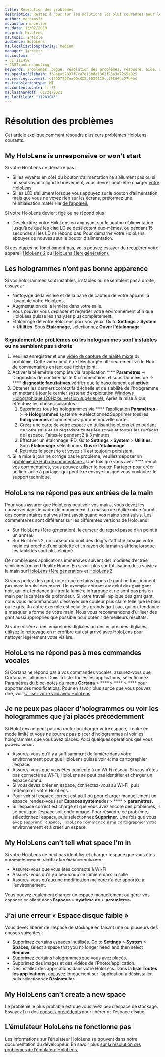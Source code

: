 ```yaml
---
title: Résolution des problèmes
description: Restez à jour sur les solutions les plus courantes pour les problèmes d’appareil HoloLens et les techniques de dépannage.
author: mattzmsft
ms.author: mazeller
ms.date: 12/02/2019
ms.prod: hololens
ms.topic: article
audience: HoloLens
ms.localizationpriority: medium
manager: jarrettr
ms.custom:
- CI 111456
- CSSTroubleshooting
keywords: problèmes, bogue, résolution des problèmes, résoudre, aide, support, HoloLens
ms.openlocfilehash: f57aea52337f7ca7e15bda1363f73a3a7265a025
ms.sourcegitcommit: d20057957aa05c025c9838119cc29264bc57b4bd
ms.translationtype: MT
ms.contentlocale: fr-FR
ms.lasthandoff: 01/21/2021
ms.locfileid: "11283045"
---
```

# Résolution des problèmes

Cet article explique comment résoudre plusieurs problèmes HoloLens courants.

## My HoloLens is unresponsive or won’t start

Si votre HoloLens ne démarre pas :

- Si les voyants en côté du bouton d’alimentation ne s’allument pas ou si un seul voyant clignote brièvement, vous devrez peut-être charger [votre HoloLens.](hololens-recovery.md#charge-the-device)
- Si les LÉD s’allument lorsque vous appuyez sur le bouton d’alimentation, mais que vous ne voyez rien sur les écrans, préformez une réinitialisation matérielle [de l’appareil.](hololens-recovery.md#hard-reset-procedure)

Si votre HoloLens devient figé ou ne répond plus :

- Désélectifez votre HoloLens en appuyant sur le bouton d’alimentation jusqu’à ce que les cinq LD se désélectent eux-mêmes, ou pendant 15 secondes si les LD ne répond pas. Pour démarrer votre HoloLens, appuyez de nouveau sur le bouton d’alimentation.

Si ces étapes ne fonctionnent pas, vous pouvez essayer de récupérer votre appareil [HoloLens 2](hololens-recovery.md) ou [HoloLens (1ère génération).](hololens1-recovery.md)

## Les hologrammes n’ont pas bonne apparence

Si vos hologrammes sont instables, instables ou ne semblent pas à droite, essayez :

- Nettoyage de la visière et de la barre de capteur de votre appareil à l’avant de votre HoloLens.
- Augmentation de la lumière dans votre salle.
- Vous pouvez vous déplacer et regarder votre environnement afin que HoloLens puisse les analyser plus complètement.
- Étalonnage de votre HoloLens pour vos yeux. Go to **Settings**  >  **System**  >  **Utilities**. Sous **Étalonnage**, sélectionnez **Ouvrir l'étalonnage**.
 
### Signalement de problèmes où les hologrammes sont instables ou ne semblent pas à droite
 
1. Veuillez enregistrer et une [vidéo de capture de réalité mixte](holographic-photos-and-videos.md#capture-a-mixed-reality-video) du problème. Cette vidéo peut être téléchargée ultérieurement via le Hub de commentaires en tant que fichier joint.  
1. Activer la télémétrie complète via l’application **** **Paramètres** -> Diagnostics de confidentialité & commentaires et sous Données de  ->  **** **diagnostic facultatives** vérifier que le basculement est **activé**
1. Obtenez les derniers correctifs d’échelle et de stabilité de l’hologramme en mettant à jour le dernier système d’exploitation [Windows Holographique (20H2 ou version supérieure).](hololens-release-notes.md#windows-holographic-version-20h2) Après la mise à jour, effectuez les choses suivantes :
    1. Supprimez tous les hologrammes via **** l’application **Paramètres** ->  ->  **Hologrammes** système -> sélectionnez Supprimer tous les **hologrammes** et commencez par une nouvelle carte.
    1. Créez une carte de votre espace en utilisant holoLens et en parlant de votre salle et en regardant toutes les zones et toutes les surfaces de l’espace. Faites-le pendant 2 à 3 minutes.
    1. Effectuer un étalonnage IPD. Go to **Settings**  >  **System**  >  **Utilities**. Sous **Étalonnage**, sélectionnez **Ouvrir l'étalonnage**.
    1. Retentez le scénario et voyez s’il est toujours persistant.
1. Si la mise à jour ne corrige pas le problème, veuillez déposer un [problème de Hub de commentaires.](hololens-feedback.md) Une fois que vous avez **** rempli vos commentaires, vous pouvez utiliser le bouton Partager pour créer un lien facile à partager qui peut être envoyé lorsque vous contactez le support technique.

## HoloLens ne répond pas aux entrées de la main

Pour vous assurer que HoloLens peut voir vos mains, vous devez les conserver dans le cadre de mouvement.  La maison de réalité mixte fournit des commentaires qui vous font savoir quand vos mains sont suivis.  Les commentaires sont différents sur les différentes versions de HoloLens :
- Sur HoloLens (1ère génération), le curseur du regard passe d’un point à un anneau
- Sur HoloLens 2, un curseur du bout des doigts s’affiche lorsque votre main est proche d’une tablette et un rayon de la main s’affiche lorsque les tablettes sont plus éloigné

De nombreuses applications immersives suivent des modèles d’entrée similaires à mixed Reality Home.  En savoir plus sur l’utilisation de la saisie à la main sur [HoloLens (1ère génération)](hololens1-basic-usage.md#use-hololens-with-your-hands) et [HoloLens 2](hololens2-basic-usage.md#the-hand-tracking-frame).

Si vous portez des gant, notez que certains types de gant ne fonctionnent pas avec le suivi des mains.  Un exemple courant est celui des gant gant noir, qui ont tendance à filtrer la lumière infrarouge et ne sont pas pris en main par la caméra de profondeur.  Si votre travail implique des gant gant, nous vous recommandons d’essayer une couleur plus claire telle que le bleu ou le gris.  Un autre exemple est celui des grands gant sac, qui ont tendance à masquer la forme de votre main. Nous vous recommandons d’utiliser des gant aussi appropriés que possible pour obtenir de meilleurs résultats.

Si votre visière a des empreintes digitales ou des empreintes digitales, utilisez le nettoyage en microfibre qui est arrivé avec HoloLens pour nettoyer légèrement votre visière.

## HoloLens ne répond pas à mes commandes vocales

Si Cortana ne répond pas à vos commandes vocales, assurez-vous que Cortana est allumée. Dans la liste Toutes les applications, sélectionnez Paramètres du bloc-notes du menu **Cortana**  >  ****  >  ****  >  **** pour apporter des modifications. Pour en savoir plus sur ce que vous pouvez dire, voir [Utiliser votre voix avec HoloLens](hololens-cortana.md).

## Je ne peux pas placer d’hologrammes ou voir les hologrammes que j’ai placés précédemment

Si HoloLens ne peut pas ma router ou charger votre espace, il entre en mode limité et vous ne pourrez pas placer d’hologrammes ni voir les hologrammes que vous avez placés. Voici quelques opérations que vous pouvez tenter:

- Assurez-vous qu’il y a suffisamment de lumière dans votre environnement pour que HoloLens puisse voir et ma cartographier l’espace.
- Assurez-vous que vous êtes connecté à un Wi-Fi réseau. Si vous n’êtes pas connecté au Wi-Fi, HoloLens ne peut pas identifier et charger un espace connu.
- Si vous devez créer un espace, connectez-vous au Wi-Fi, puis redémarrez votre HoloLens.
- Pour voir si l’espace correct est actif ou pour charger manuellement un espace, rendez-vous sur **Espaces système**des  >  ****  >  **paramètres.**
- Si l’espace correct est chargé et que vous avez encore des problèmes, il se peut que l’espace soit endommagé. Pour résoudre ce problème, sélectionnez l’espace, puis sélectionnez **Supprimer.** Une fois que vous avez supprimé l’espace, HoloLens commence à ma cartographier votre environnement et à créer un espace.

## My HoloLens can’t tell what space I’m in

Si votre HoloLens ne peut pas identifier et charger l’espace que vous êtes automatiquement, vérifiez les facteurs suivants :

- Assurez-vous que vous êtes connecté à Wi-Fi
- Assurez-vous qu’il y a beaucoup de lumière dans la salle
- Assurez-vous qu’aucune modification majeure n’a été apportée à l’environnement.

Vous pouvez également charger un espace manuellement ou gérer vos espaces en allant dans **Espaces**  >  **système de**  >  **paramètres.**

## J’ai une erreur « Espace disque faible »

Vous devez libérer de l’espace de stockage en faisant une ou plusieurs des choses suivantes :

- Supprimez certains espaces inutilisés. Go to **Settings**  >  **System**  >  **Spaces,** select a space that you no longer need, and then select **Remove**.
- Supprimez certains hologrammes que vous avez placés.
- Supprimez des images et des vidéos de l’Photos’application.
- Désinstallez des applications dans votre HoloLens. Dans la **liste Toutes les applications,** appuyez longuement sur l’application à désinstaller, puis sélectionnez **Désinstaller.**

## My HoloLens can’t create a new space

Le problème le plus probable est que vous avez peu d’espace de stockage. Essayez l’un des [conseils précédents](#im-getting-a-low-disk-space-error) pour libérer de l’espace disque.

## L’émulateur HoloLens ne fonctionne pas

Les informations sur l’émulateur HoloLens se trouvent dans notre documentation du développeur.  En savoir plus [sur la résolution des problèmes de l’émulateur HoloLens.](https://docs.microsoft.com/windows/mixed-reality/using-the-hololens-emulator#troubleshooting)
